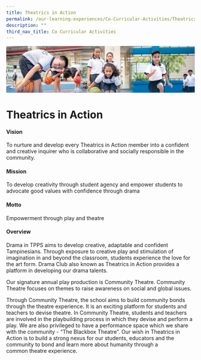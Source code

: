 ```yaml
---
title: Theatrics in Action
permalink: /our-learning-experiences/Co-Curricular-Activities/Theatrics-in-Action/
description: ""
third_nav_title: Co Curricular Activities
---
```

![](/images/Our%20Learning%20Experiences.jpg)

Theatrics in Action
===================

  

#### Vision

To nurture and develop every Theatrics in Action member into a confident and creative inquirer who is collaborative and socially responsible in the community. 

  

#### Mission

To develop creativity through student agency and empower students to advocate good values with confidence through drama

  

#### Motto

Empowerment through play and theatre

  

#### Overview


Drama in TPPS aims to develop creative, adaptable and confident Tampinesians. Through exposure to creative play and stimulation of imagination in and beyond the classroom, students experience the love for the art form. Drama Club also known as Theatrics in Action provides a platform in developing our drama talents.

  

Our signature annual play production is Community Theatre. Community Theatre focuses on themes to raise awareness on social and global issues. 

  

Through Community Theatre, the school aims to build community bonds through the theatre experience. It is an exciting platform for students and teachers to devise theatre. In Community Theatre, students and teachers are involved in the playbuilding process in which they devise and perform a play. We are also privileged to have a performance space which we share with the community - “The Blackbox Theatre”. Our wish in Theatrics in Action is to build a strong nexus for our students, educators and the community to bond and learn more about humanity through a common theatre experience.